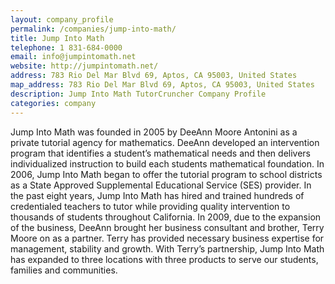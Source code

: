 ```yaml
---
layout: company_profile
permalink: /companies/jump-into-math/
title: Jump Into Math
telephone: 1 831-684-0000
email: info@jumpintomath.net
website: http://jumpintomath.net/
address: 783 Rio Del Mar Blvd 69, Aptos, CA 95003, United States
map_address: 783 Rio Del Mar Blvd 69, Aptos, CA 95003, United States
description: Jump Into Math TutorCruncher Company Profile
categories: company
---
```

Jump Into Math was founded in 2005 by DeeAnn Moore Antonini as a private tutorial agency for mathematics. DeeAnn developed an intervention program that identifies a student’s mathematical needs and then delivers individualized instruction to build each students mathematical foundation. In 2006, Jump Into Math began to offer the tutorial program to school districts as a State Approved Supplemental Educational Service (SES) provider. In the past eight years, Jump Into Math has hired and trained hundreds of credentialed teachers to tutor while providing quality intervention to thousands of students throughout California. In 2009, due to the expansion of the business, DeeAnn brought her business consultant and brother, Terry Moore on as a partner. Terry has provided necessary business expertise for management, stability and growth. With Terry’s partnership, Jump Into Math has expanded to three locations with three products to serve our students, families and communities.
